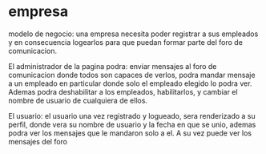 # empresa
modelo de negocio: una empresa necesita poder registrar a sus empleados y en consecuencia logearlos para que puedan formar parte del foro de comunicacion.
  
  El administrador de la pagina podra: enviar mensajes al foro de comunicacion donde todos son capaces de verlos, podra mandar mensaje a un empleado en particular donde solo el empleado elegido lo podra ver. Ademas podra deshabilitar a los empleados, habilitarlos, y cambiar el nombre de usuario de cualquiera de ellos.
  
  El usuario: el usuario una vez registrado y logueado, sera renderizado a su perfil, donde vera su nombre de usuario y la fecha en que se unio, ademas podra ver los mensajes que le mandaron solo a el. A su vez puede ver los mensajes del foro 
